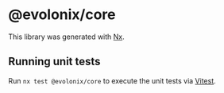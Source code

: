 # @evolonix/core

This library was generated with [Nx](https://nx.dev).

## Running unit tests

Run `nx test @evolonix/core` to execute the unit tests via [Vitest](https://vitest.dev/).
